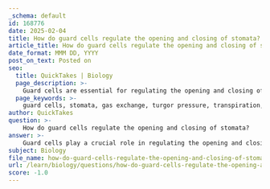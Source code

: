 ```yaml
---
_schema: default
id: 168776
date: 2025-02-04
title: How do guard cells regulate the opening and closing of stomata?
article_title: How do guard cells regulate the opening and closing of stomata?
date_format: MMM DD, YYYY
post_on_text: Posted on
seo:
  title: QuickTakes | Biology
  page_description: >-
    Guard cells are essential for regulating the opening and closing of stomata, facilitating gas exchange in plants while managing water loss through turgor pressure, light exposure, carbon dioxide levels, and hormonal signals.
  page_keywords: >-
    guard cells, stomata, gas exchange, turgor pressure, transpiration, photosynthesis, potassium ions, carbon dioxide, water availability, abscisic acid, hormonal signals, plant health, water conservation
author: QuickTakes
question: >-
    How do guard cells regulate the opening and closing of stomata?
answer: >-
    Guard cells play a crucial role in regulating the opening and closing of stomata, which are small openings on the surfaces of leaves that facilitate gas exchange in plants. The primary function of guard cells is to control the amount of water loss through transpiration while allowing for the necessary exchange of gases, such as carbon dioxide (CO2) and oxygen (O2), during photosynthesis.\n\n### Mechanism of Regulation\n\n1. **Turgor Pressure**: Guard cells are specialized cells that can change shape based on their turgor pressure, which is influenced by the amount of water they contain. When guard cells take up water, they swell and become turgid, causing the stomata to open. Conversely, when water is lost from the guard cells, they become flaccid, leading to the closing of the stomata.\n\n2. **Light and Photosynthesis**: Light stimulates the guard cells to open the stomata. During daylight, photosynthesis occurs, and the demand for CO2 increases. The presence of light triggers the uptake of potassium ions (K+) into the guard cells, which leads to water influx and increased turgor pressure, resulting in stomatal opening.\n\n3. **Carbon Dioxide Levels**: The concentration of CO2 within the leaf also influences guard cell behavior. When CO2 levels are low, guard cells will open the stomata to allow more CO2 to enter for photosynthesis. Conversely, when CO2 levels are sufficient, the stomata may close to conserve water.\n\n4. **Water Availability**: In conditions of water scarcity, plants will close their stomata to minimize water loss. This response is crucial for maintaining hydration and overall plant health, especially in dry environments.\n\n5. **Hormonal Signals**: Abscisic acid (ABA) is a plant hormone that plays a significant role in stomatal closure during drought conditions. When a plant experiences water stress, ABA is produced, signaling the guard cells to close the stomata to prevent further water loss.\n\n### Summary\n\nIn summary, guard cells regulate the opening and closing of stomata through changes in turgor pressure, influenced by water availability, light, CO2 concentration, and hormonal signals. This regulation is essential for balancing gas exchange and water conservation, which is vital for the plant's survival and health, particularly in varying environmental conditions.
subject: Biology
file_name: how-do-guard-cells-regulate-the-opening-and-closing-of-stomata.md
url: /learn/biology/questions/how-do-guard-cells-regulate-the-opening-and-closing-of-stomata
score: -1.0
---
```


&nbsp;